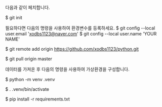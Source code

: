 다음과 같이 페치합니다.

$ git init

필요하다면 다음의 명령을 사용하여 환경변수를 등록하세요.
$ git config --local user.email 'xodbs1123@naver.com'
$ git config --local user.name 'YOUR NAME'

$ git remote add origin https://github.com/xodbs1123/python.git

$ git pull origin master

데이터를 가져온 후 다음의 명령을 사용하여 가상환경을 구성합니다.

$ python -m venv .venv

$ . .venv/bin/activate

$ pip install -r requirements.txt
